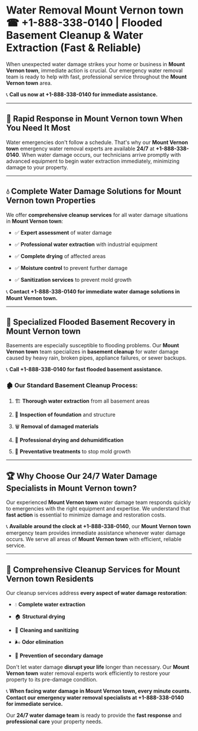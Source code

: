 # Water Removal Mount Vernon town ☎ +1-888-338-0140 | Flooded Basement Cleanup & Water Extraction (Fast & Reliable)

When unexpected water damage strikes your home or business in **Mount Vernon town**, immediate action is crucial. Our emergency water removal team is ready to help with fast, professional service throughout the **Mount Vernon town** area. 

📞 **Call us now at +1-888-338-0140 for immediate assistance.**
---
## 🚀 Rapid Response in Mount Vernon town When You Need It Most
Water emergencies don't follow a schedule. That's why our **Mount Vernon town** emergency water removal experts are available **24/7** at **+1-888-338-0140**. When water damage occurs, our technicians arrive promptly with advanced equipment to begin water extraction immediately, minimizing damage to your property.
---
## 💧 Complete Water Damage Solutions for Mount Vernon town Properties
We offer **comprehensive cleanup services** for all water damage situations in **Mount Vernon town**:
- ✅ **Expert assessment** of water damage  
- ✅ **Professional water extraction** with industrial equipment  
- ✅ **Complete drying** of affected areas  
- ✅ **Moisture control** to prevent further damage  
- ✅ **Sanitization services** to prevent mold growth  
📞 **Contact +1-888-338-0140 for immediate water damage solutions in Mount Vernon town.**
---
## 🌊 Specialized Flooded Basement Recovery in Mount Vernon town
Basements are especially susceptible to flooding problems. Our **Mount Vernon town** team specializes in **basement cleanup** for water damage caused by heavy rain, broken pipes, appliance failures, or sewer backups. 
📞 **Call +1-888-338-0140 for fast flooded basement assistance.**
### 🏚️ Our Standard Basement Cleanup Process:
1. 🏗️ **Thorough water extraction** from all basement areas  
2. 🔎 **Inspection of foundation** and structure  
3. 🗑️ **Removal of damaged materials**  
4. 💨 **Professional drying and dehumidification**  
5. 🚫 **Preventative treatments** to stop mold growth  
---
## 🏆 Why Choose Our 24/7 Water Damage Specialists in Mount Vernon town?
Our experienced **Mount Vernon town** water damage team responds quickly to emergencies with the right equipment and expertise. We understand that **fast action** is essential to minimize damage and restoration costs.
📞 **Available around the clock at +1-888-338-0140**, our **Mount Vernon town** emergency team provides immediate assistance whenever water damage occurs. We serve all areas of **Mount Vernon town** with efficient, reliable service.
---
## 🧹 Comprehensive Cleanup Services for Mount Vernon town Residents
Our cleanup services address **every aspect of water damage restoration**:
- 💧 **Complete water extraction**  
- 🏠 **Structural drying**  
- 🧼 **Cleaning and sanitizing**  
- 🌬️ **Odor elimination**  
- 🚫 **Prevention of secondary damage**  
Don't let water damage **disrupt your life** longer than necessary. Our **Mount Vernon town** water removal experts work efficiently to restore your property to its pre-damage condition.
📞 **When facing water damage in Mount Vernon town, every minute counts. Contact our emergency water removal specialists at +1-888-338-0140 for immediate service.**
Our **24/7 water damage team** is ready to provide the **fast response** and **professional care** your property needs.

